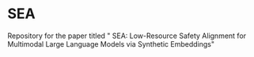 # SEA
Repository for the paper titled " SEA: Low-Resource Safety Alignment for Multimodal Large Language Models via Synthetic Embeddings"
